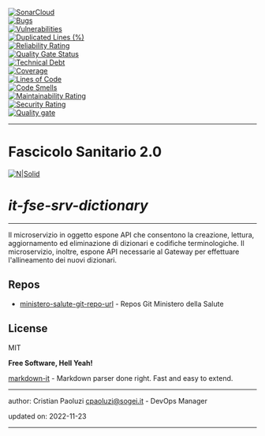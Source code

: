 [![SonarCloud](https://sonarcloud.io/images/project_badges/sonarcloud-black.svg)](https://sonarcloud.io/summary/new_code?id=it.finanze.sanita.fse2%3Asrv-dictionary-ms)
<br/>
[![Bugs](https://sonarcloud.io/api/project_badges/measure?project=it.finanze.sanita.fse2%3Asrv-dictionary-ms&metric=bugs)](https://sonarcloud.io/summary/new_code?id=it.finanze.sanita.fse2%3Asrv-dictionary-ms)
<br/>
[![Vulnerabilities](https://sonarcloud.io/api/project_badges/measure?project=it.finanze.sanita.fse2%3Asrv-dictionary-ms&metric=vulnerabilities)](https://sonarcloud.io/summary/new_code?id=it.finanze.sanita.fse2%3Asrv-dictionary-ms)
<br/>
[![Duplicated Lines (%)](https://sonarcloud.io/api/project_badges/measure?project=it.finanze.sanita.fse2%3Asrv-dictionary-ms&metric=duplicated_lines_density)](https://sonarcloud.io/summary/new_code?id=it.finanze.sanita.fse2%3Asrv-dictionary-ms)
<br/>
[![Reliability Rating](https://sonarcloud.io/api/project_badges/measure?project=it.finanze.sanita.fse2%3Asrv-dictionary-ms&metric=reliability_rating)](https://sonarcloud.io/summary/new_code?id=it.finanze.sanita.fse2%3Asrv-dictionary-ms)
<br/>
[![Quality Gate Status](https://sonarcloud.io/api/project_badges/measure?project=it.finanze.sanita.fse2%3Asrv-dictionary-ms&metric=alert_status)](https://sonarcloud.io/summary/new_code?id=it.finanze.sanita.fse2%3Asrv-dictionary-ms)
<br/>
[![Technical Debt](https://sonarcloud.io/api/project_badges/measure?project=it.finanze.sanita.fse2%3Asrv-dictionary-ms&metric=sqale_index)](https://sonarcloud.io/summary/new_code?id=it.finanze.sanita.fse2%3Asrv-dictionary-ms)
<br/>
[![Coverage](https://sonarcloud.io/api/project_badges/measure?project=it.finanze.sanita.fse2%3Asrv-dictionary-ms&metric=coverage)](https://sonarcloud.io/summary/new_code?id=it.finanze.sanita.fse2%3Asrv-dictionary-ms)
<br/>
[![Lines of Code](https://sonarcloud.io/api/project_badges/measure?project=it.finanze.sanita.fse2%3Asrv-dictionary-ms&metric=ncloc)](https://sonarcloud.io/summary/new_code?id=it.finanze.sanita.fse2%3Asrv-dictionary-ms)
<br/>
[![Code Smells](https://sonarcloud.io/api/project_badges/measure?project=it.finanze.sanita.fse2%3Asrv-dictionary-ms&metric=code_smells)](https://sonarcloud.io/summary/new_code?id=it.finanze.sanita.fse2%3Asrv-dictionary-ms)
<br/>
[![Maintainability Rating](https://sonarcloud.io/api/project_badges/measure?project=it.finanze.sanita.fse2%3Asrv-dictionary-ms&metric=sqale_rating)](https://sonarcloud.io/summary/new_code?id=it.finanze.sanita.fse2%3Asrv-dictionary-ms)
<br/>
[![Security Rating](https://sonarcloud.io/api/project_badges/measure?project=it.finanze.sanita.fse2%3Asrv-dictionary-ms&metric=security_rating)](https://sonarcloud.io/summary/new_code?id=it.finanze.sanita.fse2%3Asrv-dictionary-ms)
<br/>
[![Quality gate](https://sonarcloud.io/api/project_badges/quality_gate?project=it.finanze.sanita.fse2%3Asrv-dictionary-ms)](https://sonarcloud.io/summary/new_code?id=it.finanze.sanita.fse2%3Asrv-dictionary-ms)
<br/>

---

# Fascicolo Sanitario 2.0
[![N|Solid](https://www.sogei.it/content/dam/sogei/loghi/Sogei_logo_304.svg)](https://www.sogei.it/it/sogei-homepage.html)

# _it-fse-srv-dictionary_


---

Il microservizio in oggetto espone API che consentono la creazione, lettura, aggiornamento ed eliminazione di dizionari e codifiche terminologiche. Il microservizio, inoltre, espone API necessarie al Gateway per effettuare l'allineamento dei nuovi dizionari.

## Repos
- [ministero-salute-git-repo-url] - Repos Git Ministero della Salute

## License

MIT

**Free Software, Hell Yeah!**

[markdown-it] - Markdown parser done right. Fast and easy to extend.

[//]: # (These are reference links used in the body of this note and get stripped out when the markdown processor does its job. There is no need to format nicely because it shouldn't be seen. Thanks SO - http://stackoverflow.com/questions/4823468/store-comments-in-markdown-syntax)
[markdown-it]: <https://github.com/markdown-it/markdown-it>
[ministero-salute-git-repo-url]: <https://github.com/ministero-salute/it-fse-srv-dictionary.git>
[Spring Boot]: <https://spring.io/projects/spring-boot>
[Maven]: <https://maven.apache.org/>

---
author: Cristian Paoluzi <cpaoluzi@sogei.it> - DevOps Manager

updated on: 2022-11-23

---